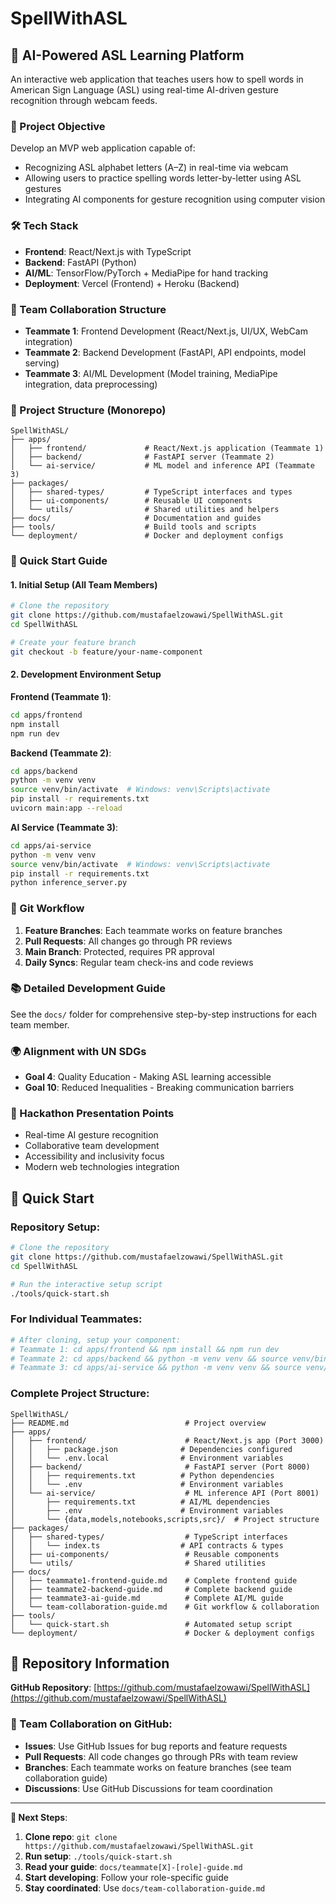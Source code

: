 # SpellWithASL

## 🤟 AI-Powered ASL Learning Platform

An interactive web application that teaches users how to spell words in American Sign Language (ASL) using real-time AI-driven gesture recognition through webcam feeds.

### 🎯 Project Objective
Develop an MVP web application capable of:
- Recognizing ASL alphabet letters (A–Z) in real-time via webcam
- Allowing users to practice spelling words letter-by-letter using ASL gestures
- Integrating AI components for gesture recognition using computer vision

### 🛠️ Tech Stack
- **Frontend**: React/Next.js with TypeScript
- **Backend**: FastAPI (Python)
- **AI/ML**: TensorFlow/PyTorch + MediaPipe for hand tracking
- **Deployment**: Vercel (Frontend) + Heroku (Backend)

### 👥 Team Collaboration Structure
- **Teammate 1**: Frontend Development (React/Next.js, UI/UX, WebCam integration)
- **Teammate 2**: Backend Development (FastAPI, API endpoints, model serving)
- **Teammate 3**: AI/ML Development (Model training, MediaPipe integration, data preprocessing)

### 📁 Project Structure (Monorepo)
```
SpellWithASL/
├── apps/
│   ├── frontend/             # React/Next.js application (Teammate 1)
│   ├── backend/              # FastAPI server (Teammate 2)
│   └── ai-service/           # ML model and inference API (Teammate 3)
├── packages/
│   ├── shared-types/         # TypeScript interfaces and types
│   ├── ui-components/        # Reusable UI components
│   └── utils/                # Shared utilities and helpers
├── docs/                     # Documentation and guides
├── tools/                    # Build tools and scripts
└── deployment/               # Docker and deployment configs
```

### 🚀 Quick Start Guide

#### 1. Initial Setup (All Team Members)
```bash
# Clone the repository
git clone https://github.com/mustafaelzowawi/SpellWithASL.git
cd SpellWithASL

# Create your feature branch
git checkout -b feature/your-name-component
```

#### 2. Development Environment Setup

**Frontend (Teammate 1)**:
```bash
cd apps/frontend
npm install
npm run dev
```

**Backend (Teammate 2)**:
```bash
cd apps/backend
python -m venv venv
source venv/bin/activate  # Windows: venv\Scripts\activate
pip install -r requirements.txt
uvicorn main:app --reload
```

**AI Service (Teammate 3)**:
```bash
cd apps/ai-service
python -m venv venv
source venv/bin/activate  # Windows: venv\Scripts\activate
pip install -r requirements.txt
python inference_server.py
```

### 🔄 Git Workflow
1. **Feature Branches**: Each teammate works on feature branches
2. **Pull Requests**: All changes go through PR reviews
3. **Main Branch**: Protected, requires PR approval
4. **Daily Syncs**: Regular team check-ins and code reviews

### 📚 Detailed Development Guide
See the `docs/` folder for comprehensive step-by-step instructions for each team member.

### 🌍 Alignment with UN SDGs
- **Goal 4**: Quality Education - Making ASL learning accessible
- **Goal 10**: Reduced Inequalities - Breaking communication barriers

### 🎯 Hackathon Presentation Points
- Real-time AI gesture recognition
- Collaborative team development
- Accessibility and inclusivity focus
- Modern web technologies integration

## 🚀 Quick Start

### Repository Setup:
```bash
# Clone the repository
git clone https://github.com/mustafaelzowawi/SpellWithASL.git
cd SpellWithASL

# Run the interactive setup script
./tools/quick-start.sh
```

### For Individual Teammates:
```bash
# After cloning, setup your component:
# Teammate 1: cd apps/frontend && npm install && npm run dev
# Teammate 2: cd apps/backend && python -m venv venv && source venv/bin/activate && pip install -r requirements.txt
# Teammate 3: cd apps/ai-service && python -m venv venv && source venv/bin/activate && pip install -r requirements.txt
```

### Complete Project Structure:
```
SpellWithASL/
├── README.md                          # Project overview
├── apps/
│   ├── frontend/                      # React/Next.js app (Port 3000)
│   │   ├── package.json              # Dependencies configured
│   │   └── .env.local                # Environment variables
│   ├── backend/                       # FastAPI server (Port 8000)
│   │   ├── requirements.txt          # Python dependencies
│   │   └── .env                      # Environment variables  
│   └── ai-service/                    # ML inference API (Port 8001)
│       ├── requirements.txt          # AI/ML dependencies
│       ├── .env                      # Environment variables
│       └── {data,models,notebooks,scripts,src}/  # Project structure
├── packages/
│   ├── shared-types/                  # TypeScript interfaces
│   │   └── index.ts                  # API contracts & types
│   ├── ui-components/                 # Reusable components
│   └── utils/                         # Shared utilities
├── docs/
│   ├── teammate1-frontend-guide.md    # Complete frontend guide
│   ├── teammate2-backend-guide.md     # Complete backend guide  
│   ├── teammate3-ai-guide.md          # Complete AI/ML guide
│   └── team-collaboration-guide.md    # Git workflow & collaboration
├── tools/
│   └── quick-start.sh                 # Automated setup script
└── deployment/                        # Docker & deployment configs
```

## 🔗 Repository Information

**GitHub Repository**: [https://github.com/mustafaelzowawi/SpellWithASL](https://github.com/mustafaelzowawi/SpellWithASL)

### 🤝 Team Collaboration on GitHub:
- **Issues**: Use GitHub Issues for bug reports and feature requests
- **Pull Requests**: All code changes go through PRs with team review
- **Branches**: Each teammate works on feature branches (see team collaboration guide)
- **Discussions**: Use GitHub Discussions for team coordination

---
**🎯 Next Steps**: 
1. **Clone repo**: `git clone https://github.com/mustafaelzowawi/SpellWithASL.git`
2. **Run setup**: `./tools/quick-start.sh`
3. **Read your guide**: `docs/teammate[X]-[role]-guide.md`  
4. **Start developing**: Follow your role-specific guide
5. **Stay coordinated**: Use `docs/team-collaboration-guide.md`
